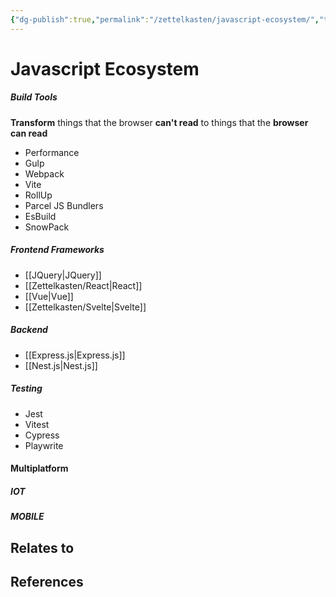 ```yaml
---
{"dg-publish":true,"permalink":"/zettelkasten/javascript-ecosystem/","title":"Javascript Ecosystem","tags":["status/todo"],"noteIcon":"","created":"2023-10-10T17:48:35.847+01:00"}
---
```



# Javascript Ecosystem


##### Build Tools
**Transform** things that the browser **can't read** to things that the **browser can read**
- Performance
- Gulp
- Webpack
- Vite
- RollUp
- Parcel
JS Bundlers
- EsBuild
- SnowPack

##### Frontend Frameworks
- [[JQuery\|JQuery]]
- [[Zettelkasten/React\|React]]
- [[Vue\|Vue]]
- [[Zettelkasten/Svelte\|Svelte]]


##### Backend
- [[Express.js\|Express.js]]
- [[Nest.js\|Nest.js]]

##### Testing
- Jest
- Vitest
- Cypress
- Playwrite

#### Multiplatform
##### IOT
##### MOBILE



## Relates to
## References
